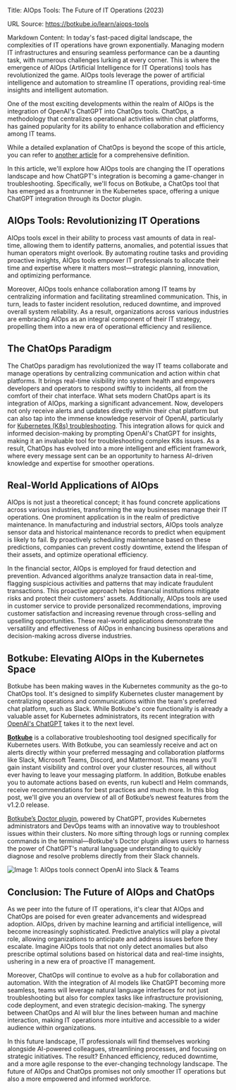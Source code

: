 Title: AIOps Tools: The Future of IT Operations (2023)

URL Source: https://botkube.io/learn/aiops-tools

Markdown Content:
In today's fast-paced digital landscape, the complexities of IT operations have grown exponentially. Managing modern IT infrastructures and ensuring seamless performance can be a daunting task, with numerous challenges lurking at every corner. This is where the emergence of AIOps (Artificial Intelligence for IT Operations) tools has revolutionized the game. AIOps tools leverage the power of artificial intelligence and automation to streamline IT operations, providing real-time insights and intelligent automation.

One of the most exciting developments within the realm of AIOps is the integration of OpenAI's ChatGPT into ChatOps tools. ChatOps, a methodology that centralizes operational activities within chat platforms, has gained popularity for its ability to enhance collaboration and efficiency among IT teams.

While a detailed explanation of ChatOps is beyond the scope of this article, you can refer to [another article](https://botkube.io/learn/chatops) for a comprehensive definition.

In this article, we'll explore how AIOps tools are changing the IT operations landscape and how ChatGPT's integration is becoming a game-changer in troubleshooting. Specifically, we'll focus on Botkube, a ChatOps tool that has emerged as a frontrunner in the Kubernetes space, offering a unique ChatGPT integration through its Doctor plugin.

**AIOps Tools: Revolutionizing IT Operations**
----------------------------------------------

AIOps tools excel in their ability to process vast amounts of data in real-time, allowing them to identify patterns, anomalies, and potential issues that human operators might overlook. By automating routine tasks and providing proactive insights, AIOps tools empower IT professionals to allocate their time and expertise where it matters most—strategic planning, innovation, and optimizing performance.

Moreover, AIOps tools enhance collaboration among IT teams by centralizing information and facilitating streamlined communication. This, in turn, leads to faster incident resolution, reduced downtime, and improved overall system reliability. As a result, organizations across various industries are embracing AIOps as an integral component of their IT strategy, propelling them into a new era of operational efficiency and resilience.

**The ChatOps Paradigm**
------------------------

The ChatOps paradigm has revolutionized the way IT teams collaborate and manage operations by centralizing communication and action within chat platforms. It brings real-time visibility into system health and empowers developers and operators to respond swiftly to incidents, all from the comfort of their chat interface. What sets modern ChatOps apart is its integration of AIOps, marking a significant advancement. Now, developers not only receive alerts and updates directly within their chat platform but can also tap into the immense knowledge reservoir of OpenAI, particularly for [Kubernetes (K8s) troubleshooting](https://thenewstack.io/can-chatgpt-save-collective-kubernetes-troubleshooting/). This integration allows for quick and informed decision-making by prompting OpenAI's ChatGPT for insights, making it an invaluable tool for troubleshooting complex K8s issues. As a result, ChatOps has evolved into a more intelligent and efficient framework, where every message sent can be an opportunity to harness AI-driven knowledge and expertise for smoother operations.

**Real-World Applications of AIOps**
------------------------------------

AIOps is not just a theoretical concept; it has found concrete applications across various industries, transforming the way businesses manage their IT operations. One prominent application is in the realm of predictive maintenance. In manufacturing and industrial sectors, AIOps tools analyze sensor data and historical maintenance records to predict when equipment is likely to fail. By proactively scheduling maintenance based on these predictions, companies can prevent costly downtime, extend the lifespan of their assets, and optimize operational efficiency.

In the financial sector, AIOps is employed for fraud detection and prevention. Advanced algorithms analyze transaction data in real-time, flagging suspicious activities and patterns that may indicate fraudulent transactions. This proactive approach helps financial institutions mitigate risks and protect their customers' assets. Additionally, AIOps tools are used in customer service to provide personalized recommendations, improving customer satisfaction and increasing revenue through cross-selling and upselling opportunities. These real-world applications demonstrate the versatility and effectiveness of AIOps in enhancing business operations and decision-making across diverse industries.

**Botkube: Elevating AIOps in the Kubernetes Space**
----------------------------------------------------

Botkube has been making waves in the Kubernetes community as the go-to ChatOps tool. It's designed to simplify Kubernetes cluster management by centralizing operations and communications within the team's preferred chat platform, such as Slack. While Botkube's core functionality is already a valuable asset for Kubernetes administrators, its recent integration with [OpenAI's ChatGPT](https://botkube.io/blog/doctor-plug-in-tutorial) takes it to the next level.

[**Botkube**](https://app.botkube.io/) is a collaborative troubleshooting tool designed specifically for Kubernetes users. With Botkube, you can seamlessly receive and act on alerts directly within your preferred messaging and collaboration platforms like Slack, Microsoft Teams, Discord, and Mattermost. This means you'll gain instant visibility and control over your cluster resources, all without ever having to leave your messaging platform. In addition, Botkube enables you to automate actions based on events, run kubectl and Helm commands, receive recommendations for best practices and much more. In this blog post, we'll give you an overview of all of Botkube’s newest features from the v1.2.0 release.

[Botkube’s Doctor plugin](https://botkube.io/blog/use-chatgpt-to-troubleshoot-kubernetes-errors-with-botkubes-doctor), powered by ChatGPT, provides Kubernetes administrators and DevOps teams with an innovative way to troubleshoot issues within their clusters. No more sifting through logs or running complex commands in the terminal—Botkube's Doctor plugin allows users to harness the power of ChatGPT's natural language understanding to quickly diagnose and resolve problems directly from their Slack channels.

![Image 1: AIOps tools connect OpenAI into Slack & Teams](https://cdn.prod.website-files.com/634fabb21508d6c9db9bc46f/64ff4ae2ceb6be56bcfd2749_ZEQiRBR8IiMvCUsc962K45bn4fScHoE1ByR-SMm9yPwwCMLgcK5int407jHuSK6CzkbHkox8W6FSizqkhtUnD9Vwmz4UYSl6uIOtiejGTCCvybjr9ZrAuTMkslHBQBSsY0sRL4Vg3T66yu_DLkYYiHY.png)

**Conclusion: The Future of AIOps and ChatOps**
-----------------------------------------------

As we peer into the future of IT operations, it's clear that AIOps and ChatOps are poised for even greater advancements and widespread adoption. AIOps, driven by machine learning and artificial intelligence, will become increasingly sophisticated. Predictive analytics will play a pivotal role, allowing organizations to anticipate and address issues before they escalate. Imagine AIOps tools that not only detect anomalies but also prescribe optimal solutions based on historical data and real-time insights, ushering in a new era of proactive IT management.

Moreover, ChatOps will continue to evolve as a hub for collaboration and automation. With the integration of AI models like ChatGPT becoming more seamless, teams will leverage natural language interfaces for not just troubleshooting but also for complex tasks like infrastructure provisioning, code deployment, and even strategic decision-making. The synergy between ChatOps and AI will blur the lines between human and machine interaction, making IT operations more intuitive and accessible to a wider audience within organizations.

In this future landscape, IT professionals will find themselves working alongside AI-powered colleagues, streamlining processes, and focusing on strategic initiatives. The result? Enhanced efficiency, reduced downtime, and a more agile response to the ever-changing technology landscape. The future of AIOps and ChatOps promises not only smoother IT operations but also a more empowered and informed workforce.
